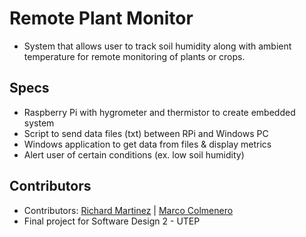 # Remote Plant Monitor
- System that allows user to track soil humidity along with ambient temperature for remote monitoring of plants or crops.

## Specs
- Raspberry Pi with hygrometer and thermistor to create embedded system
- Script to send data files (txt) between RPi and Windows PC 
- Windows application to get data from files & display metrics
- Alert user of certain conditions (ex. low soil humidity)

## Contributors
- Contributors: [Richard Martinez](https://github.com/INFINITELOGIN) | [Marco Colmenero](https://github.com/macolmenero75)
- Final project for Software Design 2 - UTEP 
